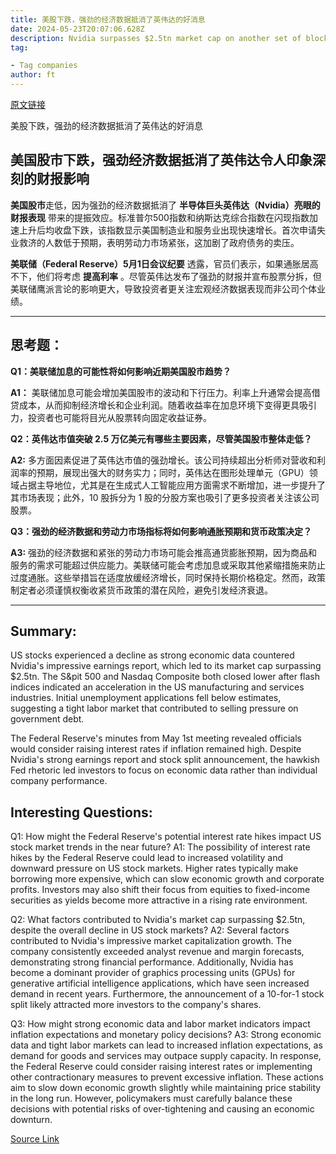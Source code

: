 ```yaml
---
title: 美股下跌，强劲的经济数据抵消了英伟达的好消息
date: 2024-05-23T20:07:06.628Z
description: Nvidia surpasses $2.5tn market cap on another set of blockbuster earnings
tag: 

- Tag companies
author: ft
---
```


[原文链接](https://ft.com/content/20697f42-83fa-423e-8678-dc1b4191a2fe)

美股下跌，强劲的经济数据抵消了英伟达的好消息

## 美国股市下跌，强劲经济数据抵消了英伟达令人印象深刻的财报影响


**美国股市**走低，因为强劲的经济数据抵消了 **半导体巨头英伟达（Nvidia）亮眼的财报表现** 带来的提振效应。标准普尔500指数和纳斯达克综合指数在闪现指数加速上升后均收盘下跌，该指数显示美国制造业和服务业出现快速增长。首次申请失业救济的人数低于预期，表明劳动力市场紧张，这加剧了政府债务的卖压。

**美联储（Federal Reserve）5月1日会议纪要** 透露，官员们表示，如果通胀居高不下，他们将考虑 **提高利率** 。尽管英伟达发布了强劲的财报并宣布股票分拆，但美联储鹰派言论的影响更大，导致投资者更关注宏观经济数据表现而非公司个体业绩。

---


## 思考题：


**Q1：美联储加息的可能性将如何影响近期美国股市趋势？**

**A1：** 美联储加息可能会增加美国股市的波动和下行压力。利率上升通常会提高借贷成本，从而抑制经济增长和企业利润。随着收益率在加息环境下变得更具吸引力，投资者也可能将目光从股票转向固定收益证券。


**Q2：英伟达市值突破 2.5 万亿美元有哪些主要因素，尽管美国股市整体走低？** 

**A2:** 多方面因素促进了英伟达市值的强劲增长。该公司持续超出分析师对营收和利润率的预期，展现出强大的财务实力；同时，英伟达在图形处理单元（GPU）领域占据主导地位，尤其是在生成式人工智能应用方面需求不断增加，进一步提升了其市场表现；此外，10 股拆分为 1 股的分股方案也吸引了更多投资者关注该公司股票。


**Q3：强劲的经济数据和劳动力市场指标将如何影响通胀预期和货币政策决定？** 

**A3:** 强劲的经济数据和紧张的劳动力市场可能会推高通货膨胀预期，因为商品和服务的需求可能超过供应能力。美联储可能会考虑加息或采取其他紧缩措施来防止过度通胀。这些举措旨在适度放缓经济增长，同时保持长期价格稳定。然而，政策制定者必须谨慎权衡收紧货币政策的潜在风险，避免引发经济衰退。

---

## Summary:
US stocks experienced a decline as strong economic data countered Nvidia's impressive earnings report, which led to its market cap surpassing $2.5tn. The S&pit 500 and Nasdaq Composite both closed lower after flash indices indicated an acceleration in the US manufacturing and services industries. Initial unemployment applications fell below estimates, suggesting a tight labor market that contributed to selling pressure on government debt.

The Federal Reserve's minutes from May 1st meeting revealed officials would consider raising interest rates if inflation remained high. Despite Nvidia's strong earnings report and stock split announcement, the hawkish Fed rhetoric led investors to focus on economic data rather than individual company performance.

## Interesting Questions:
Q1: How might the Federal Reserve's potential interest rate hikes impact US stock market trends in the near future?
A1: The possibility of interest rate hikes by the Federal Reserve could lead to increased volatility and downward pressure on US stock markets. Higher rates typically make borrowing more expensive, which can slow economic growth and corporate profits. Investors may also shift their focus from equities to fixed-income securities as yields become more attractive in a rising rate environment.

Q2: What factors contributed to Nvidia's market cap surpassing $2.5tn, despite the overall decline in US stock markets?
A2: Several factors contributed to Nvidia's impressive market capitalization growth. The company consistently exceeded analyst revenue and margin forecasts, demonstrating strong financial performance. Additionally, Nvidia has become a dominant provider of graphics processing units (GPUs) for generative artificial intelligence applications, which have seen increased demand in recent years. Furthermore, the announcement of a 10-for-1 stock split likely attracted more investors to the company's shares.

Q3: How might strong economic data and labor market indicators impact inflation expectations and monetary policy decisions?
A3: Strong economic data and tight labor markets can lead to increased inflation expectations, as demand for goods and services may outpace supply capacity. In response, the Federal Reserve could consider raising interest rates or implementing other contractionary measures to prevent excessive inflation. These actions aim to slow down economic growth slightly while maintaining price stability in the long run. However, policymakers must carefully balance these decisions with potential risks of over-tightening and causing an economic downturn.

[Source Link](https://ft.com/content/20697f42-83fa-423e-8678-dc1b4191a2fe)

